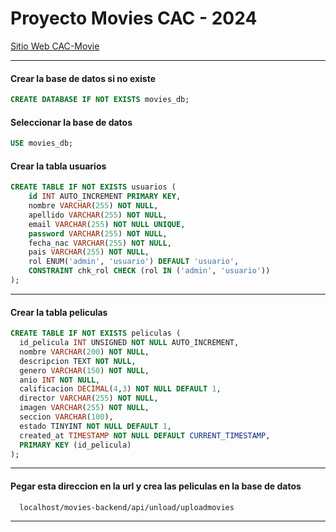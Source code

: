 # Proyecto Movies CAC - 2024

[Sitio Web CAC-Movie](https://lea-2024.github.io/proyecto-movies/)

---
####  Crear la base de datos si no existe
```sql
CREATE DATABASE IF NOT EXISTS movies_db;
```
#### Seleccionar la base de datos
```sql
USE movies_db;
```
#### Crear la tabla usuarios
```sql
CREATE TABLE IF NOT EXISTS usuarios (
    id INT AUTO_INCREMENT PRIMARY KEY,
    nombre VARCHAR(255) NOT NULL,
    apellido VARCHAR(255) NOT NULL,
    email VARCHAR(255) NOT NULL UNIQUE,
    password VARCHAR(255) NOT NULL,
    fecha_nac VARCHAR(255) NOT NULL,
    pais VARCHAR(255) NOT NULL,
    rol ENUM('admin', 'usuario') DEFAULT 'usuario',
    CONSTRAINT chk_rol CHECK (rol IN ('admin', 'usuario'))
);
```
---
#### Crear la tabla peliculas
```sql
CREATE TABLE IF NOT EXISTS peliculas (
  id_pelicula INT UNSIGNED NOT NULL AUTO_INCREMENT,
  nombre VARCHAR(200) NOT NULL,
  descripcion TEXT NOT NULL,
  genero VARCHAR(150) NOT NULL,
  anio INT NOT NULL,
  calificacion DECIMAL(4,3) NOT NULL DEFAULT 1,
  director VARCHAR(255) NOT NULL,
  imagen VARCHAR(255) NOT NULL,
  seccion VARCHAR(100),
  estado TINYINT NOT NULL DEFAULT 1,
  created_at TIMESTAMP NOT NULL DEFAULT CURRENT_TIMESTAMP,
  PRIMARY KEY (id_pelicula)
);
```
---
#### Pegar esta direccion en la url y crea las peliculas en la base de datos
```markdown
  localhost/movies-backend/api/unload/uploadmovies
```
---




